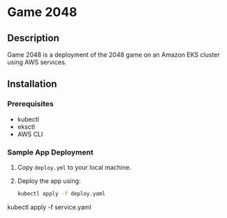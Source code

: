 
# Game 2048

## Description

Game 2048 is a deployment of the 2048 game on an Amazon EKS cluster using AWS services.

## Installation

### Prerequisites

- kubectl
- eksctl
- AWS CLI

### Sample App Deployment

1. Copy `deploy.yml` to your local machine.

2. Deploy the app using:
   ```bash
   kubectl apply -f deploy.yaml
kubectl apply -f service.yaml
